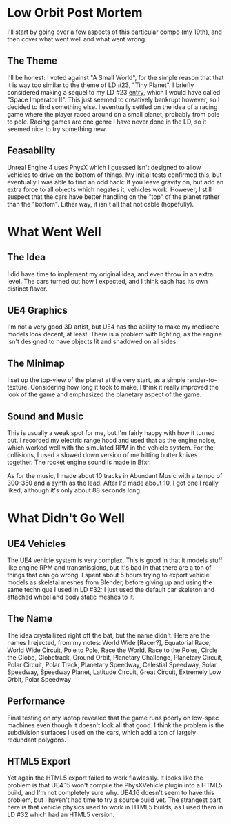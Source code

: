 # Low Orbit Post Mortem
I'll start by going over a few aspects of this particular compo (my 19th), and then cover what went well and what went wrong.

## The Theme
I'll be honest: I voted against "A Small World", for the simple reason that that it is way too similar to the theme of LD #23, "Tiny Planet". I briefly considered making a sequel to my LD #23 [entry](http://quadtree.info/#/ld/), which I would have called "Space Imperator II". This just seemed to creatively bankrupt however, so I decided to find something else. I eventually settled on the idea of a racing game where the player raced around on a small planet, probably from pole to pole. Racing games are one genre I have never done in the LD, so it seemed nice to try something new.

## Feasability
Unreal Engine 4 uses PhysX which I guessed isn't designed to allow vehicles to drive on the bottom of things. My initial tests confirmed this, but eventually I was able to find an odd hack: If you leave gravity on, but add an extra force to all objects which negates it, vehicles work. However, I still suspect that the cars have better handling on the "top" of the planet rather than the "bottom". Either way, it isn't all that noticable (hopefully).

# What Went Well
## The Idea
I did have time to implement my original idea, and even throw in an extra level. The cars turned out how I expected, and I think each has its own distinct flavor.

## UE4 Graphics
I'm not a very good 3D artist, but UE4 has the ability to make my mediocre models look decent, at least. There is a problem with lighting, as the engine isn't designed to have objects lit and shadowed on all sides.

## The Minimap
I set up the top-view of the planet at the very start, as a simple render-to-texture. Considering how long it took to make, I think it really improved the look of the game and emphasized the planetary aspect of the game.

## Sound and Music
This is usually a weak spot for me, but I'm fairly happy with how it turned out. I recorded my electric range hood and used that as the engine noise, which worked well with the simulated RPM in the vehicle system. For the collisions, I used a slowed down version of me hitting butter knives together. The rocket engine sound is made in Bfxr.

As for the music, I made about 10 tracks in Abundant Music with a tempo of 300-350 and a synth as the lead. After I'd made about 10, I got one I really liked, although it's only about 88 seconds long.

# What Didn't Go Well
## UE4 Vehicles
The UE4 vehicle system is very complex. This is good in that it models stuff like engine RPM and transmissions, but it's bad in that there are a ton of things that can go wrong. I spent about 5 hours trying to export vehicle models as skeletal meshes from Blender, before giving up and using the same technique I used in LD #32: I just used the default car skeleton and attached wheel and body static meshes to it.

## The Name
The idea crystallized right off the bat, but the name didn't. Here are the names I rejected, from my notes: World Wide [Racer?], Equatorial Race, World Wide Circuit, Pole to Pole, Race the World, Race to the Poles, Circle the Globe, Globetrack, Ground Orbit, Planetary Challenge, Planetary Circuit, Polar Circuit, Polar Track, Planetary Speedway, Celestial Speedway, Solar Speedway, Speedway Planet, Latitude Circuit, Great Circuit, Extremely Low Orbit, Polar Speedway

## Performance
Final testing on my laptop revealed that the game runs poorly on low-spec machines even though it doesn't look all that good. I think the problem is the subdivision surfaces I used on the cars, which add a ton of largely redundant polygons.

## HTML5 Export
Yet again the HTML5 export failed to work flawlessly. It looks like the problem is that UE4.15 won't compile the PhysXVehicle plugin into a HTML5 build, and I'm not completely sure why. UE4.16 doesn't seem to have this problem, but I haven't had time to try a source build yet. The strangest part here is that vehicle physics used to work in HTML5 builds, as I used them in LD #32 which had an HTML5 version.